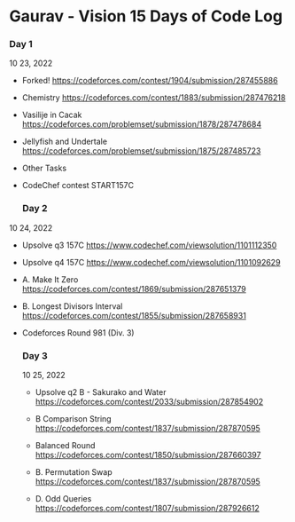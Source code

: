 # Gaurav - Vision 15 Days of Code Log

### Day 1

10 23, 2022

- Forked!
  https://codeforces.com/contest/1904/submission/287455886
- Chemistry
  https://codeforces.com/contest/1883/submission/287476218
- Vasilije in Cacak 
  https://codeforces.com/problemset/submission/1878/287478684
- Jellyfish and Undertale 
  https://codeforces.com/problemset/submission/1875/287485723
- Other Tasks
- CodeChef contest START157C

  
  ### Day 2

10 24, 2022

- Upsolve q3 157C
  https://www.codechef.com/viewsolution/1101112350

- Upsolve q4 157C
  https://www.codechef.com/viewsolution/1101092629

- A. Make It Zero
  https://codeforces.com/contest/1869/submission/287651379

- B. Longest Divisors Interval
  https://codeforces.com/contest/1855/submission/287658931

- Codeforces Round 981 (Div. 3)


    ### Day 3

    10 25, 2022

  - Upsolve q2 B - Sakurako and Water 
  https://codeforces.com/contest/2033/submission/287854902

  - B Comparison String
  https://codeforces.com/contest/1837/submission/287870595

  - Balanced Round
  https://codeforces.com/contest/1850/submission/287660397

  - B. Permutation Swap
  https://codeforces.com/contest/1837/submission/287870595

  - D. Odd Queries
  https://codeforces.com/contest/1807/submission/287926612
  
  
